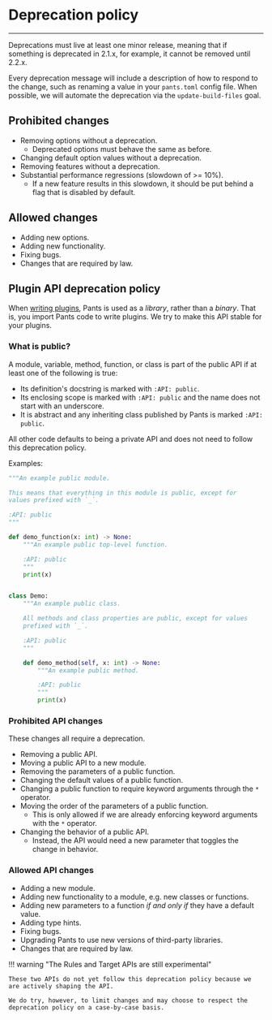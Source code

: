 # Deprecation policy

---

Deprecations must live at least one minor release, meaning that if something is deprecated in 2.1.x, for example, it cannot be removed until 2.2.x.

Every deprecation message will include a description of how to respond to the change, such as renaming a value in your `pants.toml` config file. When possible, we will automate the deprecation via the `update-build-files` goal.

## Prohibited changes

- Removing options without a deprecation.
  - Deprecated options must behave the same as before.
- Changing default option values without a deprecation.
- Removing features without a deprecation.
- Substantial performance regressions (slowdown of >= 10%).
  - If a new feature results in this slowdown, it should be put behind a flag that is disabled by default.

## Allowed changes

- Adding new options.
- Adding new functionality.
- Fixing bugs.
- Changes that are required by law.

## Plugin API deprecation policy

When [writing plugins](../writing-plugins/index.md), Pants is used as a _library_, rather than a _binary_. That is, you import Pants code to write plugins. We try to make this API stable for your plugins.

### What is public?

A module, variable, method, function, or class is part of the public API if at least one of the following is true:

- Its definition's docstring is marked with `:API: public`.
- Its enclosing scope is marked with `:API: public` and the name does not start with an underscore.
- It is abstract and any inheriting class published by Pants is marked `:API: public`.

All other code defaults to being a private API and does not need to follow this deprecation policy.

Examples:

```python title="deprecation_example.py"
"""An example public module.

This means that everything in this module is public, except for
values prefixed with `_`.

:API: public
"""

def demo_function(x: int) -> None:
    """An example public top-level function.

    :API: public
    """
    print(x)


class Demo:
    """An example public class.

    All methods and class properties are public, except for values
    prefixed with `_`.

    :API: public
    """

    def demo_method(self, x: int) -> None:
        """An example public method.

        :API: public
        """
        print(x)
```

### Prohibited API changes

These changes all require a deprecation.

- Removing a public API.
- Moving a public API to a new module.
- Removing the parameters of a public function.
- Changing the default values of a public function.
- Changing a public function to require keyword arguments through the `*` operator.
- Moving the order of the parameters of a public function.
  - This is only allowed if we are already enforcing keyword arguments with the `*` operator.
- Changing the behavior of a public API.
  - Instead, the API would need a new parameter that toggles the change in behavior.

### Allowed API changes

- Adding a new module.
- Adding new functionality to a module, e.g. new classes or functions.
- Adding new parameters to a function _if and only if_ they have a default value.
- Adding type hints.
- Fixing bugs.
- Upgrading Pants to use new versions of third-party libraries.
- Changes that are required by law.

!!! warning "The Rules and Target APIs are still experimental"

    These two APIs do not yet follow this deprecation policy because we are actively shaping the API.

    We do try, however, to limit changes and may choose to respect the deprecation policy on a case-by-case basis.
